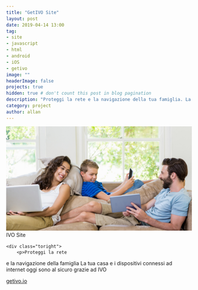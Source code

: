 ```yaml
---
title: "GetIVO Site"
layout: post
date: 2019-04-14 13:00
tag: 
- site
- javascript
- html
- android
- iOS
- getivo
image: ""
headerImage: false
projects: true
hidden: true # don't count this post in blog pagination
description: "Proteggi la rete e la navigazione della tua famiglia. La tua casa e i dispositivi connessi ad internet oggi sono al sicuro grazie ad IVO. IVO è un dispositivo che permette di monitorare la rete domestica, gestire il tempo e i contenuti che la tua famiglia trascorre in internet, tutto attraverso un’app."
category: project
author: allan
---
```



<div class="side-by-side">
    <div class="toleft">
        <img class="image" src="/assets/images/famiglia.png" alt="GetIVO site">
        <figcaption class="caption">IVO Site</figcaption>
    </div>

    <div class="toright">
        <p>Proteggi la rete
e la navigazione
della famiglia
La tua casa e i dispositivi connessi ad internet
oggi sono al sicuro grazie ad IVO</p>
        <p><a href="https://getivo.io" target="_blank">getivo.io</a></p>
    </div>
</div>